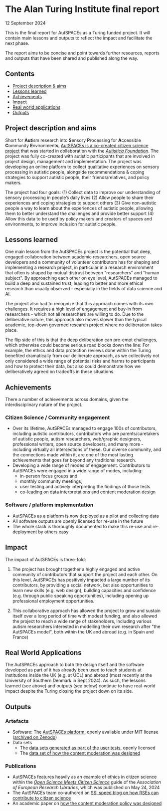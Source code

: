 # The Alan Turing Institute final report

12 September 2024

This is the final report for AutSPACEs as a Turing funded project.
It will contain main lessons and outputs to reflect the impact and facilitate the next phase.

The report aims to be concise and point towards further resources, reports and outputs that have been shared and published along the way.

## Contents

- [Project description & aims](#project-description-and-aims)
- [Lessons learned](#-lessons-learned)
- [Achievements](#achievements)
- [Impact](#impact)
- [Real world applications](#real-world-applications)
- [Outputs](#outputs)

## Project description and aims

Short for **Aut**ism research into **S**ensory **P**rocessing for **A**ccessible **C**ommunity **E**nvironment**s**, [AutSPACEs is a co-created citizen science project](https://github.com/alan-turing-institute/AutSPACEs/) that was started in collaboration with the *[Autistica Foundation](https://www.autistica.org.uk/)*. 
The project was fully co-created with autistic participants that are involved in project design, management and implementation. 
The project was developing an online platform to collect qualitative experiences on sensory processing in autistic people, alongside recommendations & coping strategies to support autistic people, their friends/relatives, and policy makers. 

The project had four goals: (1) Collect data to improve our understanding of sensory processing in people’s daily lives (2) Allow people to share their experiences and coping strategies to support others (3) Give non-autistic people a way to learn about the experiences of autistic people, allowing them to better understand the challenges and provide better support (4) Allow this data to be used by policy makers and creators of spaces and environments, to improve inclusion for autistic people.

## Lessons learned

One main lesson from the AutSPACEs project is the potential that deep, engaged collaboration between academic researchers, open source developers and a community of volunteer contributors has for shaping and implementing a research project, in particular in a research environment that often is shaped by mutual distrust between "researchers" and "human subject". By approaching each other on eye level, AutSPACEs managed to build a deep and sustained trust, leading to better and more ethical research than usually observed - especially in the fields of data science and AI. 

The project also had to recognize that this approach comes with its own challenges.
It requires a high level of engagement and buy-in from researchers - which not all researchers are willing to do. 
Due to the deliberative nature, this approach also moves slower than the typical academic, top-down governed research project where no deliberation takes place.

The flip side of this is that the deep deliberation can pre-empt challenges, which otherwise could become serious road blocks down the line: For example, the ethics and data protection reviews done within the Turing benefited dramatically from our deliberate approach, as we collectively not only considered a wide range of potential risks and harms to participants and how to protect their data, but also could demonstrate how we deliberatively agreed on tradeoffs in these situations.

## Achievements

There a number of achievements across domains, given the interdisciplinary nature of the project. 

### Citizen Science / Community engagement

- Over its lifetime, AutSPACEs managed to engage 100s of contributors, including autistic contributors, contributors who are parents/caretakers of autistic people, autism researchers, web/graphic designers, professional writers, open source developers, and many more - including virtually all intersections of these. Our diverse community, and the connections made within it, are one of the most lasting achievements that goes far beyond any traditional research. 
- Developing a wide range of modes of engagement. Contributors to AutSPACEs were engaged in a wide range of modes, including: 
    - in-person focus groups and 
    - monthly community meetings, 
    - user testing and actively interpreting the findings of those tests
    - co-leading on data interpretations and content moderation design

### Software / platform implementation

- AutSPACEs as a platform is now deployed as a pilot and collecting data
- All software outputs are openly licensed for re-use in the future
- The whole stack is thoroughly documented to make this re-use and re-deployment by others easy

## Impact

The impact of AutSPACEs is three-fold: 

1. The project has brought together a highly engaged and active community of contributors that support the project and each other. On this level, AutSPACEs has positively impacted a large number of its contributors, by providing a social network, but also opportunities to learn new skills (e.g. web design), building capacities and confidence (e.g. through public speaking opportunities), including opening up professional employment opportunities.

2. This collaborative approach has allowed the project to grow and sustain itself over a long period of time with modest funding, and also allowed the project to reach a wide range of stakeholders, including various autism researchers interested in modelling their own research after "the AutSPACEs model", both within the UK and abroad (e.g. in Spain and France)

## Real World Applications

The AutSPACEs approach to both the design itself and the software developed as part of it has already been used to teach students at institutions inside the UK (e.g. at UCL) and abroad (most recently at the University of Southern Denmark in Sept 2024). As such, the lessons learned (see above) and outputs (see below) continue to have real-world impact despite the Turing closing the project down on its side.

## Outputs

### Artefacts

- Software: The [AutSPACEs platform](https://github.com/alan-turing-institute/AutSPACEs), openly available under MIT license ([archived on Zenodo](https://zenodo.org/records/10667125))
- Data sets 
    - The [data sets generated as part of the user tests](https://github.com/alan-turing-institute/AutSPACEs/tree/main/00-project-documentation/community/user-tests), openly licensed
    - The [data set of how the content moderation was designed](https://www.cambridge.org/core/journals/data-and-policy/article/how-to-cocreate-content-moderation-policies-the-case-of-the-autspaces-project/DF59760CB3F89901CB5634981C588B55)

### Publications
- AutSPACEs features heavily as an example of ethics in citizen science within the [_Open Science Meets Citizen Science_](https://libereurope.eu/article/open-science-meets-citizen-science-a-guide/) guide of the _Association of European Research Libraries_, which was published on May 24, 2024
- The AutSPACEs team co-authored an [SSI speed blog on how RSEs can contribute to citizen science](https://www.software.ac.uk/blog/how-rses-can-engage-and-benefits-doing-so-citizen-science-projects)
- An academic paper on [how the content moderation policy was designed](https://www.cambridge.org/core/journals/data-and-policy/article/how-to-cocreate-content-moderation-policies-the-case-of-the-autspaces-project/DF59760CB3F89901CB5634981C588B55)
